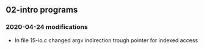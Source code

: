 ##  02-intro programs
### 2020-04-24 modifications

- In file 15-io.c changed argv indirection trough pointer for indexed access


